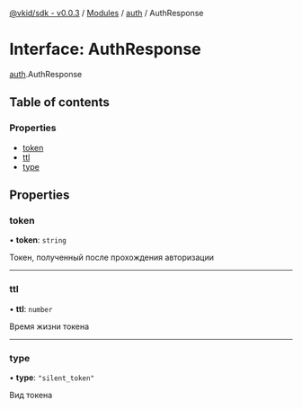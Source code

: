 [@vkid/sdk - v0.0.3](../README.md) / [Modules](../modules.md) / [auth](../modules/auth.md) / AuthResponse

# Interface: AuthResponse

[auth](../modules/auth.md).AuthResponse

## Table of contents

### Properties

- [token](auth.AuthResponse.md#token)
- [ttl](auth.AuthResponse.md#ttl)
- [type](auth.AuthResponse.md#type)

## Properties

### token

• **token**: `string`

Токен, полученный после прохождения авторизации

___

### ttl

• **ttl**: `number`

Время жизни токена

___

### type

• **type**: ``"silent_token"``

Вид токена
